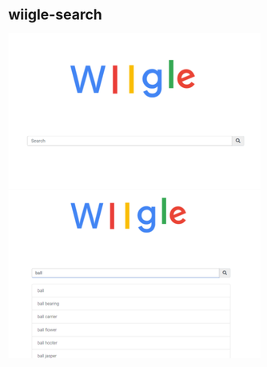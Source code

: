 # wiigle-search
![home_page](/wiigle.png) <!-- .element height="100px" width="200px" -->
![suggestion page](/wiigle_suggestion.png)

